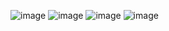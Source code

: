 ![image](https://github.com/Durjoy1971/Bankist/assets/91456847/0a21d234-7299-40c1-a55c-db93dd958b29)
![image](https://github.com/Durjoy1971/Bankist/assets/91456847/87514d3e-8f0b-4475-b717-aa4363f2827c)
![image](https://github.com/Durjoy1971/Bankist/assets/91456847/31215342-868d-4545-b2cf-ecc19646a577)
![image](https://github.com/Durjoy1971/Bankist/assets/91456847/9c0110de-ec3d-4388-a1d5-8c50b3ef0ae3)




